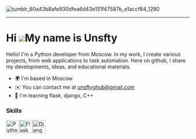 
![tumblr_60a43b8afe930dfea6d43e151f47587b_e1accf84_1280](https://github.com/user-attachments/assets/c0511319-d189-4334-af1d-6f5964957dfd)

----
Hi ![](https://user-images.githubusercontent.com/18350557/176309783-0785949b-9127-417c-8b55-ab5a4333674e.gif)My name is Unsfty
==============================================================================================================================

Hello! I'm a Python developer from Moscow. In my work, I create various projects, from web applications to task automation. Here on github, I share my developments, ideas, and educational materials.

*   🌍  I'm based in Moscow
*   ✉️  You can contact me at [unsftyghub@gmail.com](mailto:unsftyghub@gmail.com)
*   🧠  I'm learning flask, django, C++

### Skills 
<p align="left">
<a href="https://www.python.org/" target="_blank" rel="noreferrer"><img src="https://raw.githubusercontent.com/danielcranney/readme-generator/main/public/icons/skills/python-colored.svg" width="36" height="36" alt="Python" /></a><a href="https://flask.palletsprojects.com/en/2.0.x/" target="_blank" rel="noreferrer"><img src="https://raw.githubusercontent.com/danielcranney/readme-generator/main/public/icons/skills/flask-colored.svg" width="36" height="36" alt="Flask" /></a><a href="https://www.djangoproject.com/" target="_blank" rel="noreferrer"><img src="https://raw.githubusercontent.com/danielcranney/readme-generator/main/public/icons/skills/django-colored.svg" width="36" height="36" alt="Django" /></a>
                    </p>
                    




